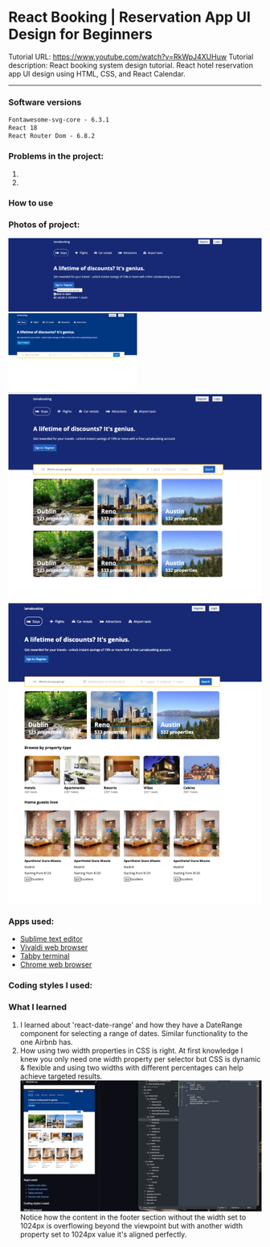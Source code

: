 # React Booking | Reservation App UI Design for Beginners
Tutorial URL: https://www.youtube.com/watch?v=RkWpJ4XUHuw
Tutorial description: React booking system design tutorial. React hotel reservation app UI design using HTML, CSS, and React Calendar.

___________

### Software versions
	Fontawesome-svg-core - 6.3.1
	React 18
	React Router Dom - 6.8.2
### Problems in the project:
1.
2.

### How to use

### Photos of project:
![navigation](images/lamabooking_forreadme.png)
![calendar/reservation](images/lamabooking1_gif.gif)
![lamabooking](images/lamabooking2.png)
![lamabooking 3](images/react-booking_3.png)

### Apps used:
- [Sublime text editor](https://www.sublimetext.com)
- [Vivaldi web browser](https://vivaldi.com)
- [Tabby terminal](tabby.sh)
- [Chrome web browser](https://www.google.com/chrome/)

### Coding styles I used:

### What I learned
1. I learned about 'react-date-range' and how they have a DateRange component for selecting a range of dates. Similar functionality to the one Airbnb has. 
2. How using two width properties in CSS is right.
	At first knowledge I knew you only need one width property per selector but CSS is dynamic & flexible and using two widths with different percentages can help achieve targeted results.
	![lamabooking_footer](images/lamabookingfooter.gif)
	Notice how the content in the footer section without the width set to 1024px is overflowing beyond the viewpoint but with another width property set to 1024px value it's aligned perfectly.